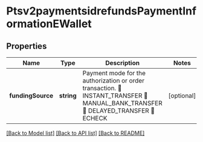 # Ptsv2paymentsidrefundsPaymentInformationEWallet

## Properties
Name | Type | Description | Notes
------------ | ------------- | ------------- | -------------
**fundingSource** | **string** | Payment mode for the authorization or order transaction.  INSTANT_TRANSFER  MANUAL_BANK_TRANSFER  DELAYED_TRANSFER  ECHECK | [optional] 

[[Back to Model list]](../README.md#documentation-for-models) [[Back to API list]](../README.md#documentation-for-api-endpoints) [[Back to README]](../README.md)


